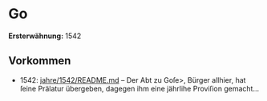 # Go

**Ersterwähnung:** 1542

## Vorkommen
- 1542: [jahre/1542/README.md](../jahre/1542/README.md) – Der Abt zu Goſe>, Bürger allhier, hat ſeine Prälatur
übergeben, dagegen ihm eine jährlihe Proviſion gemacht...
